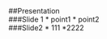 <section>
##Presentation
</section>
<section>
###Slide 1
* point1
* point2
</section>
<section>
###Slide2
* 111
*2222
</section>
